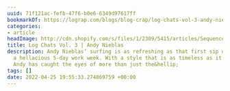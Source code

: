 ```yaml
---
uuid: 71f121ac-fefb-47f6-b0e6-6349d97617ff
bookmarkOf: https://lograp.com/blogs/blog-crap/log-chats-vol-3-andy-nieblas
categories:
- article
headImage: http://cdn.shopify.com/s/files/1/2309/5415/articles/Sequence_030_1200x1200.jpg?v=1650299490
title: Log Chats Vol. 3 | Andy Nieblas
description: Andy Nieblas’ surfing is as refreshing as that first sip of beer after
  a hellacious 5-day work week. With a style that is as timeless as it is unique,
  Andy has caught the eyes of more than just the&hellip;
tags: []
date: 2022-04-25 19:55:33.274869759 +00:00
---
```

